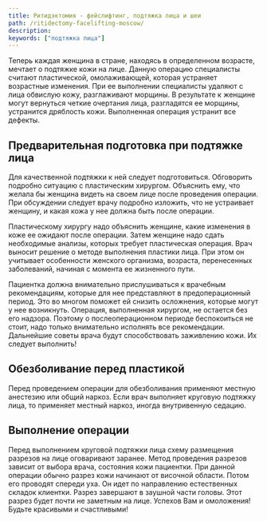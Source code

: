 ```yaml
---
title: Ритидэктомия - фейслифтинг, подтяжка лица и шеи
path: /ritidectomy-facelifting-moscow/
description:
keywords: ["подтяжка лица"]
---
```


Теперь каждая женщина в стране, находясь в определенном возрасте,
мечтает о подтяжке кожи на лице. Данную операцию специалисты считают
пластической, омолаживающей, которая устраняет возрастные изменения. При
ее выполнении специалисты удаляют с лица обвислую кожу, разглаживают
морщины. В результате к женщине могут вернуться четкие очертания лица,
разгладятся ее морщины, устранится дряблость кожи. Выполненная операция
устранит все дефекты.

## Предварительная подготовка при подтяжке лица

Для качественной подтяжки к ней следует подготовиться. Обговорить
подробно ситуацию с пластическим хирургом. Объяснить ему, что желала бы
женщина видеть на своем лице после проведения операции. При обсуждении
следует врачу подробно изложить, что не устраивает женщину, и какая кожа
у нее должна быть после операции.

Пластическому хирургу надо объяснить женщине, какие изменения в коже ее
ожидают после операции. Затем женщине надо сдать необходимые анализы,
которых требует пластическая операция. Врач выносит решение о методе
выполнения пластики лица. При этом он учитывает особенности женского
организма, возраста, перенесенных заболеваний, начиная с момента ее
жизненного пути.

Пациентка должна внимательно прислушиваться к врачебным рекомендациям,
которые для нее представляют в предоперационный период. Это во многом
поможет ей снизить осложнения, которые могут у нее возникнуть. Операция,
выполненная хирургом, не остается без его надзора. Поэтому о
послеоперационном периоде беспокоиться не стоит, надо только внимательно
исполнять все рекомендации. Дальнейшие советы врача будут способствовать
заживлению кожи. Их следует выполнить!

## Обезболивание перед пластикой

Перед проведением операции для обезболивания применяют местную анестезию
или общий наркоз. Если врач выполняет круговую подтяжку лица, то
применяет местный наркоз, иногда внутривенную седацию.

## Выполнение операции

Перед выполнением круговой подтяжки лица схему размещения разрезов на
лице оговаривают заранее. Метод проведения разрезов зависит от выбора
врача, состояния кожи пациентки. При данной операции обычно разрез кожи
начинают от височной области. Потом его проводят спереди уха. Он идет по
направлению естественных складок клиентки. Разрез завершают в заушной
части головы. Этот разрез будет почти не заметным на лице. Успехов Вам и
омоложения! Будьте красивыми и счастливыми!

